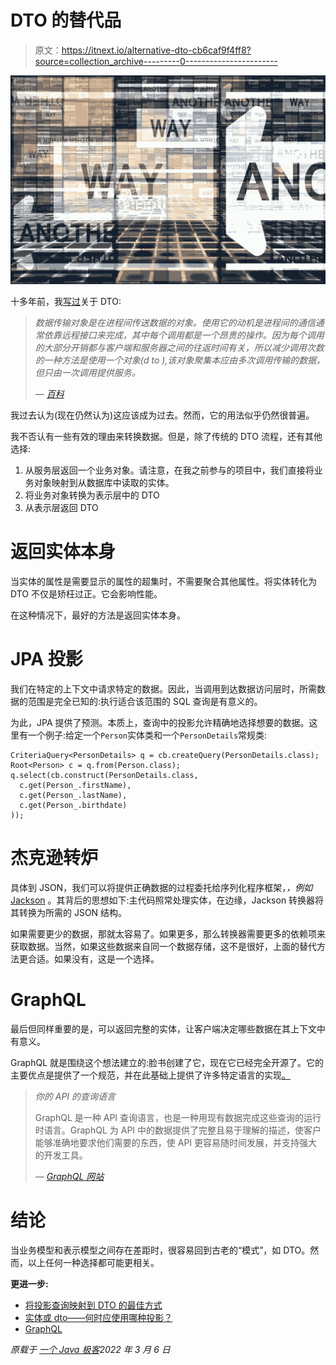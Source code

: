 # DTO 的替代品

> 原文：<https://itnext.io/alternative-dto-cb6caf9f4ff8?source=collection_archive---------0----------------------->

![](img/5cde6a6869fd6a2691e35bb6d4bb60b8.png)

十多年前，我[写过](https://blog.frankel.ch/dto-in-anger)关于 DTO:

> *数据传输对象是在进程间传送数据的对象。使用它的动机是进程间的通信通常依靠远程接口来完成，其中每个调用都是一个昂贵的操作。因为每个调用的大部分开销都与客户端和服务器之间的往返时间有关，所以减少调用次数的一种方法是使用一个对象(d to ),该对象聚集本应由多次调用传输的数据，但只由一次调用提供服务。*
> 
> *—* [*百科*](https://en.wikipedia.org/wiki/Data_transfer_object)

我过去认为(现在仍然认为)这应该成为过去。然而，它的用法似乎仍然很普遍。

我不否认有一些有效的理由来转换数据。但是，除了传统的 DTO 流程，还有其他选择:

1.  从服务层返回一个业务对象。请注意，在我之前参与的项目中，我们直接将业务对象映射到从数据库中读取的实体。
2.  将业务对象转换为表示层中的 DTO
3.  从表示层返回 DTO

# 返回实体本身

当实体的属性是需要显示的属性的超集时，不需要聚合其他属性。将实体转化为 DTO 不仅是矫枉过正。它会影响性能。

在这种情况下，最好的方法是返回实体本身。

# JPA 投影

我们在特定的上下文中请求特定的数据。因此，当调用到达数据访问层时，所需数据的范围是完全已知的:执行适合该范围的 SQL 查询是有意义的。

为此，JPA 提供了预测。本质上，查询中的投影允许精确地选择想要的数据。这里有一个例子:给定一个`Person`实体类和一个`PersonDetails`常规类:

```
CriteriaQuery<PersonDetails> q = cb.createQuery(PersonDetails.class);
Root<Person> c = q.from(Person.class);
q.select(cb.construct(PersonDetails.class,
  c.get(Person_.firstName),
  c.get(Person_.lastName),
  c.get(Person_.birthdate)
));
```

# 杰克逊转炉

具体到 JSON，我们可以将提供正确数据的过程委托给序列化程序框架，*，例如* [Jackson](https://github.com/FasterXML/jackson) 。其背后的思想如下:主代码照常处理实体，在边缘，Jackson 转换器将其转换为所需的 JSON 结构。

如果需要更少的数据，那就太容易了。如果更多，那么转换器需要更多的依赖项来获取数据。当然，如果这些数据来自同一个数据存储，这不是很好，上面的替代方法更合适。如果没有，这是一个选择。

# GraphQL

最后但同样重要的是，可以返回完整的实体，让客户端决定哪些数据在其上下文中有意义。

GraphQL 就是围绕这个想法建立的:脸书创建了它，现在它已经完全开源了。它的主要优点是提供了一个规范，并在此基础上提供了许多特定语言的实现[。](http://graphql.github.io/code/#server-libraries)

> *你的 API 的查询语言*
> 
> GraphQL 是一种 API 查询语言，也是一种用现有数据完成这些查询的运行时语言。GraphQL 为 API 中的数据提供了完整且易于理解的描述，使客户能够准确地要求他们需要的东西，使 API 更容易随时间发展，并支持强大的开发工具。
> 
> *—* [*GraphQL 网站*](http://graphql.github.io)

# 结论

当业务模型和表示模型之间存在差距时，很容易回到古老的“模式”，如 DTO。然而，以上任何一种选择都可能更相关。

**更进一步:**

*   [将投影查询映射到 DTO 的最佳方式](https://vladmihalcea.com/the-best-way-to-map-a-projection-query-to-a-dto-with-jpa-and-hibernate/)
*   [实体或 dto——何时应使用哪种投影？](https://www.thoughts-on-java.org/entities-dtos-use-projection/)
*   [GraphQL](http://graphql.github.io/)

*原载于* [*一个 Java 极客*](https://blog.frankel.ch/alternatives-dto/)*2022 年 3 月 6 日*